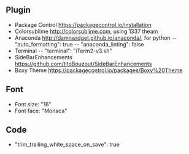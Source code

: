 Plugin
------------------
  - Package Control https://packagecontrol.io/installation
  - Colorsublime http://colorsublime.com, using 1337 theam
  - Anaconda http://damnwidget.github.io/anaconda/, for python
  	-- "auto_formatting": true
    -- "anaconda_linting": false
  - Terminal
  	-- "terminal": "iTerm2-v3.sh"
  - SideBarEnhancements https://github.com/titoBouzout/SideBarEnhancements
  - Boxy Theme https://packagecontrol.io/packages/Boxy%20Theme

Font
------------------
 - Font size: "16"
 - Font face: "Monaca"

 Code
 ------------------
  - "trim_trailing_white_space_on_save": true

